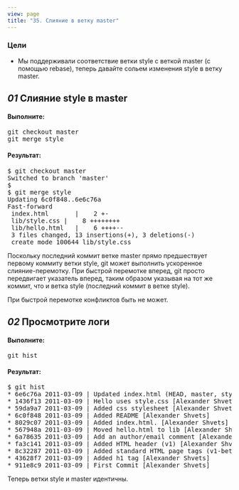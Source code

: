 ```yaml
---
view: page
title: "35. Слияние в ветку master"
---
```


<h3>Цели</h3>

<ul><li>Мы поддерживали соответствие ветки style с веткой master (с помощью rebase), теперь давайте сольем изменения style в ветку master.</li></ul>

<h2><em>01</em> Слияние style в master</h2>

<h4 class="h4-pre">Выполните:</h4>

<pre class="instructions">git checkout master
git merge style</pre>

<h4 class="h4-pre">Результат:</h4>

<pre class="sample">$ git checkout master
Switched to branch 'master'
$
$ git merge style
Updating 6c0f848..6e6c76a
Fast-forward
 index.html       |    2 +-
 lib/style.css |    8 ++++++++
 lib/hello.html   |    6 ++++--
 3 files changed, 13 insertions(+), 3 deletions(-)
 create mode 100644 lib/style.css</pre>

<!-- <p>Поскольку последний коммит ветки master прямо предшествует последнему коммиту ветки style, git может выполнить ускоренное слияние-перемотку. При быстрой перемотке вперед, git просто передвигает указатель вперед, таким образом указывая на тот же коммит, что и ветка style.</p> -->
<p>Поскольку последний коммит ветке master прямо предшествует первому коммиту ветки style, git может выполнить ускоренное слияние-перемотку. При быстрой перемотке вперед, git просто передвигает указатель вперед, таким образом указывая на тот же коммит, что и ветка style (последний коммит в ветке style).

<p>При быстрой перемотке конфликтов быть не может.</p>

<h2><em>02</em> Просмотрите логи</h2>

<h4 class="h4-pre">Выполните:</h4>

<pre class="instructions">git hist</pre>

<h4 class="h4-pre">Результат:</h4>

<pre class="sample">$ git hist
* 6e6c76a 2011-03-09 | Updated index.html (HEAD, master, style) [Alexander Shvets]
* 1436f13 2011-03-09 | Hello uses style.css [Alexander Shvets]
* 59da9a7 2011-03-09 | Added css stylesheet [Alexander Shvets]
* 6c0f848 2011-03-09 | Added README [Alexander Shvets]
* 8029c07 2011-03-09 | Added index.html. [Alexander Shvets]
* 567948a 2011-03-09 | Moved hello.html to lib [Alexander Shvets]
* 6a78635 2011-03-09 | Add an author/email comment [Alexander Shvets]
* fa3c141 2011-03-09 | Added HTML header (v1) [Alexander Shvets]
* 8c32287 2011-03-09 | Added standard HTML page tags (v1-beta) [Alexander Shvets]
* 43628f7 2011-03-09 | Added h1 tag [Alexander Shvets]
* 911e8c9 2011-03-09 | First Commit [Alexander Shvets]</pre>

<p>Теперь ветки style и master идентичны.</p>
